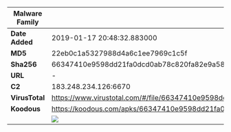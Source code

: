 | Malware Family | SandroRat                                                    |
| -------------- | ------------------------------------------------------------ |
| **Date Added** | 2019-01-17 20:48:32.883000                                                   |
| **MD5**        | 22eb0c1a5327988d4a6c1ee7969c1c5f                             |
| **Sha256**     | 66347410e9598dd21fa0dcd0ab78c820fa82e9a58609317e236cab5b415c622a |
| **URL**        | -                                                            |
| **C2**         | 183.248.234.126:6670 |
| **VirusTotal** | https://www.virustotal.com/#/file/66347410e9598dd21fa0dcd0ab78c820fa82e9a58609317e236cab5b415c622a/detection |
| **Koodous**    | https://koodous.com/apks/66347410e9598dd21fa0dcd0ab78c820fa82e9a58609317e236cab5b415c622a |
|                | ![](../assets/66347410e9598dd21fa0dcd0ab78c820fa82e9a58609317e236cab5b415c622a.png) |